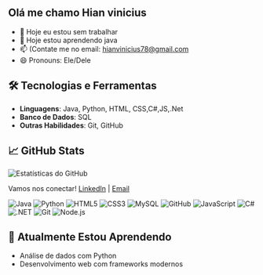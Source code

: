 ## Olá me chamo Hian vinicius
- 🔭 Hoje eu estou sem trabalhar
- 🌱 Hoje estou aprendendo java
- 📫 (Contate me no email: hianvinicius78@gmail.com
- 😄 Pronouns: Ele/Dele

## 🛠️ Tecnologias e Ferramentas
- **Linguagens**: Java, Python, HTML, CSS,C#,JS,.Net
- **Banco de Dados**: SQL
- **Outras Habilidades**: Git, GitHub

## 📈 GitHub Stats
![Estatísticas do GitHub](https://github-readme-stats.vercel.app/api?username=Hian&show_icons=true&theme=radical)

Vamos nos conectar! [LinkedIn](https://www.linkedin.com/in/hian-adolfo-2510672ba/) | [Email](mailto:hianvinicius78@gmail.com)

<p>
    <img alt="Java" src="https://img.shields.io/badge/Java-ED8B00?style=for-the-badge&logo=java&logoColor=white" />
    <img alt="Python" src="https://img.shields.io/badge/Python-3776AB?style=for-the-badge&logo=python&logoColor=white" />
    <img alt="HTML5" src="https://img.shields.io/badge/HTML5-E34F26?style=for-the-badge&logo=html5&logoColor=white" />
    <img alt="CSS3" src="https://img.shields.io/badge/CSS3-1572B6?style=for-the-badge&logo=css3&logoColor=white" />
    <img alt="MySQL" src="https://img.shields.io/badge/MySQL-4479A1?style=for-the-badge&logo=mysql&logoColor=white" />
    <img alt="GitHub" src="https://img.shields.io/badge/GitHub-181717?style=for-the-badge&logo=github&logoColor=white" />
    <img alt="JavaScript" src="https://img.shields.io/badge/JavaScript-F7DF1E?style=for-the-badge&logo=javascript&logoColor=black"/>
    <img alt="C#" src="https://img.shields.io/badge/C%23-239120?style=for-the-badge&logoColor=white" />
    <img alt=".NET" src="https://img.shields.io/badge/.NET-512BD4?style=for-the-badge&logo=dotnet&logoColor=white" />
    <img alt="Git" src="https://img.shields.io/badge/Git-F05032?style=for-the-badge&logo=git&logoColor=white" />
    <img alt="Node.js" src="https://img.shields.io/badge/Node.js-339933?style=for-the-badge&logo=node.js&logoColor=white" />



</p>

## 🌱 Atualmente Estou Aprendendo
- Análise de dados com Python
- Desenvolvimento web com frameworks modernos
